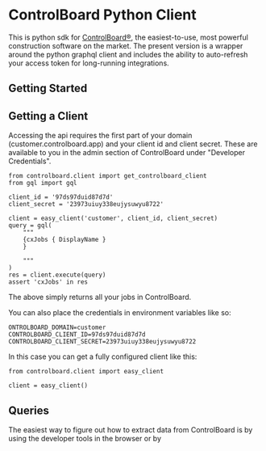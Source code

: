 # ControlBoard Python Client

This is python sdk for  [ControlBoard®](https://www.controlboard.app), the easiest-to-use, most powerful construction software on the market. The present version is a wrapper around the python graphql client and includes the ability to auto-refresh your access token for long-running integrations.

## Getting Started

## Getting a Client

Accessing the api requires the first part of your domain (customer.controlboard.app) and your client id and client secret. These are available to you in the admin section of ControlBoard under "Developer Credentials".

    from controlboard.client import get_controlboard_client
    from gql import gql

    client_id = '97ds97duid87d7d'
    client_secret = '23973uiuy338eujysuwyu8722'

    client = easy_client('customer', client_id, client_secret)
    query = gql(
        """
        {cxJobs { DisplayName }
        }

        """
    )
    res = client.execute(query)
    assert 'cxJobs' in res

The above simply returns all your jobs in ControlBoard.

You can also place the credentials in environment variables like so:

    ONTROLBOARD_DOMAIN=customer
    CONTROLBOARD_CLIENT_ID=97ds97duid87d7d
    CONTROLBOARD_CLIENT_SECRET=23973uiuy338eujysuwyu8722

In this case you can get a fully configured client like this:

    from controlboard.client import easy_client

    client = easy_client()



## Queries

The easiest way to figure out how to extract data from ControlBoard is by using the developer tools in the browser or by 